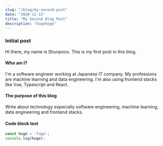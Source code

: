 ```yaml
---
slug: "/blog/my-second-post"
date: "2020-12-13"
title: "My Second Blog Post"
description: "hogehoge"
---
```

### Initial post
Hi there, my name is Shunpoco.
This is my first post in this blog.
#### Who am I?
I'm a software engineer working at Japanese IT company.
My professions are machine learning and data engineering.
I'm also using frontend stacks like Vue, Typescript and React.
#### The purpose of this blog
Write about technology especially software engineering, machine learning, data engineering and frontend stacks.
#### Code block test
```js
const hoge = 'fuga';
console.log(hoge);
```